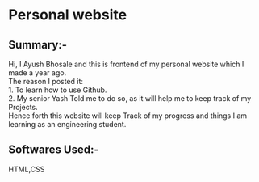 # Personal website
<h2>Summary:-</h2>
<p>
Hi, I Ayush Bhosale and this is frontend of my personal website which I made a year ago.<br>
The reason I posted it:<br>
1. To learn how to use Github.<br>
2. My senior Yash Told me to do so, as it will help me to keep track of my Projects.<br>
Hence forth this website will keep Track of my progress and things I am learning as an engineering student.
</p>
<h2>Softwares Used:-</h2>
<p>HTML,CSS</p>

